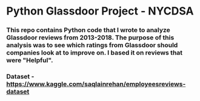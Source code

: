# Python Glassdoor Project - NYCDSA

### This repo contains Python code that I wrote to analyze Glassdoor reviews from 2013-2018. The purpose of this analysis was to see which ratings from Glassdoor should companies look at to improve on. I based it on reviews that were "Helpful".

### Dataset - https://www.kaggle.com/saqlainrehan/employeesreviews-dataset
